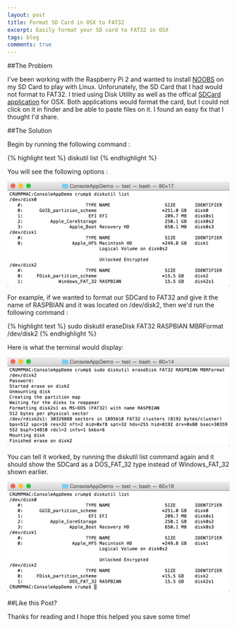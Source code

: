 ```yaml
---
layout: post
title: Format SD Card in OSX to FAT32
excerpt: Easily format your SD card to FAT32 in OSX
tags: blog
comments: true
---
```


##The Problem

I've been working with the Raspberry Pi 2 and wanted to install [NOOBS](https://www.raspberrypi.org/downloads/) on my SD Card to play with Linux. Unforunately, the SD Card that I had would not format to FAT32. I tried using Disk Utility as well as the offical [SDCard application](https://www.sdcard.org/downloads/formatter_4/eula_mac/index.html) for OSX. Both applications would format the card, but I could not click on it in finder and be able to paste files on it. I found an easy fix that I thought I'd share. 


##The Solution

Begin by running the following command :  

{% highlight text %}
diskutil list
{% endhighlight %}

You will see the following options : 

![image](/files/diskutilcommandline.jpg)

For example, if we wanted to format our SDCard to FAT32 and give it the name of RASPBIAN and it was located on /dev/disk2, then we'd run the following command :

{% highlight text %}
sudo diskutil eraseDisk FAT32 RASPBIAN MBRFormat /dev/disk2
{% endhighlight %}

Here is what the terminal would display:

![image](/files/finaloutputformatsdcard.jpg)

You can tell it worked, by running the diskutil list command again and it should show the SDCard as a DOS_FAT_32 type instead of Windows_FAT_32 shown earlier. 

![image](/files/diskutilfinalversionfat32.jpg)


##Like this Post?

Thanks for reading and I hope this helped you save some time!